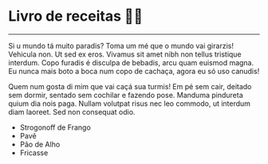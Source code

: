 # Livro de receitas 👨‍🍳

---

 Si u mundo tá muito paradis? Toma um mé que o mundo vai girarzis! Vehicula non. Ut sed ex eros. Vivamus sit amet nibh non tellus tristique interdum. Copo furadis é disculpa de bebadis, arcu quam euismod magna. Eu nunca mais boto a boca num copo de cachaça, agora eu só uso canudis!

Quem num gosta di mim que vai caçá sua turmis! Em pé sem cair, deitado sem dormir, sentado sem cochilar e fazendo pose. Manduma pindureta quium dia nois paga. Nullam volutpat risus nec leo commodo, ut interdum diam laoreet. Sed non consequat odio.

- Strogonoff de Frango
- Pavê
- Pão de Alho
- Fricasse
